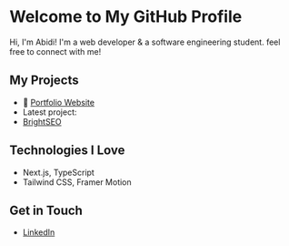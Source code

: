# Welcome to My GitHub Profile

Hi, I'm Abidi! I'm a web developer & a software engineering student. feel free to connect with me!

## My Projects
- 🚀 [Portfolio Website](https://abidibenhassen.engineer)
- Latest project:
-  [BrightSEO](https://www.dropbox.com/scl/fi/hs3fg76xv8bgqts72alqu/CLIENT2.mp4?rlkey=86r9uf8r6cyzt8he0bw46k6bm&st=inljlr4h&dl=0)

## Technologies I Love
- Next.js, TypeScript
- Tailwind CSS, Framer Motion

## Get in Touch
- [LinkedIn](https://www.linkedin.com/in/abidi-ben-hassen/)
